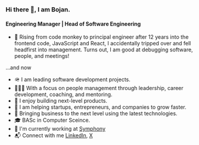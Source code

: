 ### Hi there 👋, I am Bojan.

#### Engineering Manager | Head of Software Engineering

- 📔 Rising from code monkey to principal engineer after 12 years into the frontend code, JavaScript and React, I accidentally tripped over and fell headfirst into management. Turns out, I am good at debugging software, people, and meetings!

...and now

- 🪖 I am leading software development projects.
- 🧑‍🤝‍🧑 With a focus on people management through leadership, career development, coaching, and mentoring.
- 🚀 I enjoy building next-level products. 
- 🌱 I am helping startups, entrepreneurs, and companies to grow faster.
- 🦾 Bringing business to the next level using the latest technologies.
- :mortar_board: BASc in Computer Sceince.
- 👷 I'm currently working at [Symphony][symphony]
- 📬 Connect with me [LinkedIn][linkedin], [X][x]

[symphony]: https://symphony.is/
[linkedin]: https://www.linkedin.com/in/golubovicbojan/
[x]: https://twitter.com/bgolubovic
